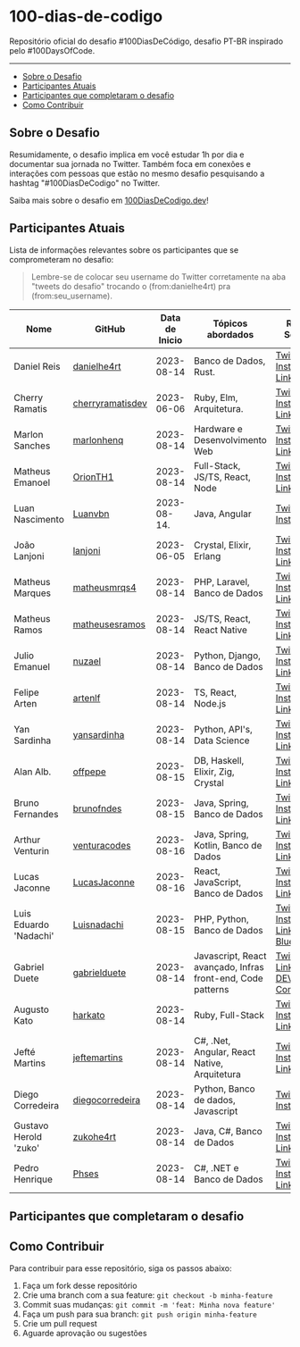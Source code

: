 # 100-dias-de-codigo

Repositório oficial do desafio #100DiasDeCódigo, desafio PT-BR inspirado pelo #100DaysOfCode.

---

  - [Sobre o Desafio](#sobre-o-desafio)
  - [Participantes Atuais](#participantes-atuais)
  - [Participantes que completaram o desafio](#participantes-que-completaram-o-desafio)
  - [Como Contribuir](#como-contribuir)

## Sobre o Desafio

Resumidamente, o desafio implica em você estudar 1h por dia e documentar sua jornada no Twitter. Também foca em conexões e interações com pessoas que estão no mesmo desafio pesquisando a hashtag "#100DiasDeCodigo" no Twitter.

Saiba mais sobre o desafio em [100DiasDeCodigo.dev](https://100diasdecodigo.dev)!

## Participantes Atuais

Lista de informações relevantes sobre os participantes que se comprometeram no desafio:

> Lembre-se de colocar seu username do Twitter corretamente na aba "tweets do desafio" trocando o (from:danielhe4rt) pra (from:seu_username).


| Nome                   | GitHub                                                  | Data de Inicio | Tópicos abordados                                           | Redes Sociais                                                                                                                                                                                                            | Tweets do Desafio                                                                                                   |
| ---------------------- | ------------------------------------------------------- | -------------- | ----------------------------------------------------------- | ------------------------------------------------------------------------------------------------------------------------------------------------------------------------------------------------------------------------ | ------------------------------------------------------------------------------------------------------------------- |
| Daniel Reis            | [danielhe4rt](https://github.com/danielhe4rt)           | 2023-08-14     | Banco de Dados, Rust.                                       | [Twitter](https://twitter.com/danielhe4rt) [Instagram](https://instagram.com/danielhe4rt) [LinkedIn](https://linkedin.com/in/danielheart)                                                                                | [Clique Aqui](<https://twitter.com/search?q=(from:danielhe4rt)+(%23100diasdecodigo)&src=typed_query&f=live>)        |
| Cherry Ramatis         | [cherryramatisdev](https://github.com/cherryramatisdev) | 2023-06-06     | Ruby, Elm, Arquitetura.                                     | [Twitter](https://twitter.com/cherry_ramatis) [Instagram](https://instagram.com/cherry.ramatis) [LinkedIn](https://linkedin.com/in/cherryramatis)                                                                        | [Clique Aqui](<https://twitter.com/search?q=(from:cherry_ramatis)+(%23100diasdecodigo)&src=typed_query&f=live>)     |
| Marlon Sanches         | [marlonhenq](https://github.com/MarlonHenq)             | 2023-08-14     | Hardware e Desenvolvimento Web                              | [Twitter](https://twitter.com/MarlonHenq) [Instagram](https://www.instagram.com/marlonhenq/) [LinkedIn](https://www.linkedin.com/in/marlonhenq/)                                                                         | [Clique Aqui](https://twitter.com/MarlonHenq/status/1691180854607773696)                                            |
| Matheus Emanoel        | [OrionTH1](https://github.com/OrionTH1)                 | 2023-08-14     | Full-Stack, JS/TS, React, Node                              | [Twitter](https://twitter.com/OrionTH1) [Instagram](https://www.instagram.com/matheusemanoeloficial/) [LinkedIn](https://www.linkedin.com/in/matheusemanoeldev/)                                                         | [Clique Aqui](<https://twitter.com/search?q=(from:OrionTH1)+(%23100diasdecodigo)&src=typed_query&f=live>)           |
| Luan Nascimento        | [Luanvbn](https://github.com/Luanvbn)                   | 2023-08-14.    | Java, Angular                                               | [Twitter](https://twitter.com/luanvbn)  [Instagram](https://www.instagram.com/luanvbn/)                                                                                                                                  | [Clique Aqui](<https://twitter.com/search?q=(from:luanvbn)+(%23100diasdecodigo)&src=typed_query&f=live>)            |
| João Lanjoni           | [lanjoni](https://github.com/lanjoni)                   | 2023-06-05     | Crystal, Elixir, Erlang                                     | [Twitter](https://twitter.com/gutolanjoni) [Instagram](https://www.instagram.com/gutolanjoni) [LinkedIn](https://www.linkedin.com/in/lanjoni)                                                                            | [Clique Aqui](<https://twitter.com/search?q=(from:gutolanjoni)+(%23100diasdecodigo)&src=typed_query&f=live>)        |
| Matheus Marques        | [matheusmrqs4](https://github.com/matheusmrqs4)         | 2023-08-14     | PHP, Laravel, Banco de Dados                                | [Twitter](https://twitter.com/m_mrqsphp) [Instagram](https://www.instagram.com/m.marqs1/) [LinkedIn](https://www.linkedin.com/in/mmarqs1/)                                                                               | [Clique Aqui](<https://twitter.com/search?q=(from:m_mrqsphp)+(%23100diasdecodigo)&src=typed_query&f=live>)          |
| Matheus Ramos          | [matheusesramos](https://github.com/matheusesramos)     | 2023-08-14     | JS/TS, React, React Native                                  | [Twitter](https://twitter.com/matheusesramos) [Instagram](https://www.instagram.com/matheusesramos) [LinkedIn](https://www.linkedin.com/in/matheusesramos)                                                               | [Clique Aqui](<https://twitter.com/matheusesramos/status/1691259921466068992>)                                      |
| Julio Emanuel          | [nuzael](https://github.com/nuzael)                     | 2023-08-14     | Python, Django, Banco de Dados                              | [Twitter](https://twitter.com/nuzzael) [Instagram](https://www.instagram.com/nuzael/) [LinkedIn](https://www.linkedin.com/in/nuzael/)                                                                                    | [Clique Aqui](<https://twitter.com/search?q=(from:nuzzael)+(%23100diasdecodigo)&src=typed_query&f=live>)            |
| Felipe Arten           | [artenlf](https://github.com/artenlf)                   | 2023-08-14     | TS, React, Node.js                                          | [Twitter](https://twitter.com/artenlf) [Instagram](https://www.instagram.com/arten_lf) [LinkedIn](https://www.linkedin.com/in/artenlf)                                                                                   | [Clique Aqui](<https://twitter.com/artenlf/status/1691258774915276800>)                                             |  |  |  |
| Yan Sardinha           | [yansardinha](https://github.com/YanSardinha)           | 2023-08-14     | Python, API's, Data Science                                 | [Twitter](https://twitter.com/YanSardinha2) [Instagram](https://www.instagram.com/yansardinhaa)  [LinkedIn](https://www.linkedin.com/in/yan-sardinha/)                                                                   | [Clique Aqui](https://twitter.com/search?q=(%23100DiasDeCodigo)%20(from%3Ayansardinha2)&src=typed_query)            |  |  |  |  |
| Alan Alb.              | [offpepe](https://github.com/offpepe)                   | 2023-08-15     | DB, Haskell, Elixir, Zig, Crystal                           | [Twitter](https://twitter.com/Offplayer_G) [Instagram](https://www.instagram.com/alanalbuquerq/)  [LinkedIn](https://www.linkedin.com/in/alanalbuquerq/)                                                                 | [Clique Aqui](https://twitter.com/Offplayer_G/status/1691554189984268647)                                           |  |  |  |
| Bruno Fernandes        | [brunofndes](https://github.com/brunofndes)             | 2023-08-15     | Java, Spring, Banco de Dados                                | [Twitter](https://twitter.com/djangouncheind) [Instagram](https://www.instagram.com/brunofndes/)  [LinkedIn](https://www.linkedin.com/in/brunofndes/)                                                                    | [Clique Aqui](https://twitter.com/search?q=(%23100DiasDeCodigo)%20(from%3Adjangouncheind)&src=typed_query&f=top)    |  |  |  |  |
| Arthur Venturin        | [venturacodes](https://github.com/venturacodes)         | 2023-08-16     | Java, Spring, Kotlin, Banco de Dados                        | [Twitter](https://twitter.com/arthurvento) [Instagram](https://www.instagram.com/venturacodes/)  [LinkedIn](https://www.linkedin.com/in/venturacodes/)                                                                   | [Clique Aqui](https://twitter.com/search?q=(from:arthurvento)+(%23100diasdecodigo)&src=typed_query&f=live)          |  |  |  |  |
| Lucas Jaconne          | [LucasJaconne](https://github.com/LucasJaconne)         | 2023-08-16     | React, JavaScript, Banco de Dados                           | [Twitter](https://twitter.com/jaconne_lucas) [Instagram](https://www.instagram.com/lucas.jaconne/)  [LinkedIn](https://www.linkedin.com/in/lucas-jaconne-martins-70800419b/)                                             | [Clique Aqui](https://twitter.com/search?q=(from:jaconne_lucas)+(%23100diasdecodigo)&src=typed_query&f=live)        |  |  |  |  |
| Luis Eduardo 'Nadachi' | [Luisnadachi](https://github.com/Luisnadachi)           | 2023-08-15     | PHP, Python, Banco de Dados                                 | [Twitter](https://twitter.com/Luis_Nadachi) [Instagram](https://www.instagram.com/luis_nadachi/)  [LinkedIn](https://www.linkedin.com/in/luis-eduardo-teixeira/) [Bluesky](https://bsky.app/profile/nadachi.bsky.social) | [Clique Aqui](https://twitter.com/search?q=(%23100DiasDeCodigo)%20(from%3ALuis_Nadachi)&src=typed_query&f=top)      |  |  |  |  |
| Gabriel Duete          | [gabrielduete](https://github.com/gabrielduete)         | 2023-08-14     | Javascript, React avançado, Infras front-end, Code patterns | [Twitter](https://twitter.com/GabrielDuetee) [LinkedIn](https://www.linkedin.com/in/gabrielduete/) [DEV Community](https://dev.to/gabrielduete)                                                                          | [Clique Aqui](https://twitter.com/GabrielDuetee/status/1691111958370799616)                                         |  |  |  |  |
| Augusto Kato           | [harkato](https://github.com/harkato)                   | 2023-08-14     | Ruby, Full-Stack                                            | [Twitter](https://twitter.com/harkatos) [Instagram](https://instagram.com/august.kt) [LinkedIn](https://linkedin.com/in/augusto-kato)                                                                                    | [Clique Aqui](<https://twitter.com/search?q=(from:harkatos)+(%23100diasdecodigo)&src=typed_query&f=live>)           |
| Jefté Martins          | [jeftemartins](https://github.com/jeftemartins)         | 2023-08-14     | C#, .Net, Angular, React Native, Arquitetura                | [Twitter](https://twitter.com/jetfemartins) [Instagram](https://instagram.com/jeftemartins) [LinkedIn](https://linkedin.com/in/jeftemartins)                                                                             | [Clique Aqui](<https://twitter.com/search?q=(from:jetfemartins)+(%23100diasdecodigo)&src=typed_query&f=live>)       |
| Diego Corredeira       | [diegocorredeira](https://github.com/diegocorredeira)   | 2023-08-14     | Python, Banco de dados, Javascript                          | [Twitter](https://twitter.com/ghostfacedabxd) [Instagram](https://instagram.com/diegocorredeira)                                                                                                                         | [Clique Aqui](<https://twitter.com/search?q=(from%3Aghostfacedabxd)%20(%23100diasdecodigo)&src=typed_query&f=live>) |
| Gustavo Herold 'zuko'  | [zukohe4rt](https://github.com/zukohe4rt)               | 2023-08-14     | Java, C#, Banco de Dados                                    | [Twitter](https://twitter.com/zukohe4rt) [Instagram](https://www.instagram.com/gu.herold/)  [LinkedIn](https://www.linkedin.com/in/gustavo-herold-bender/)                                                               | [Clique Aqui](https://twitter.com/search?q=(from%3Azukohe4rt)%20(%23100diasdecodigo)&src=typed_query&f=live)        |  |  |  |  |
| Pedro Henrique         | [Phses](https://github.com/Phses)                       | 2023-08-14     | C#, .NET e Banco de Dados                                   | [Twitter](https://twitter.com/Phsouzaesilva) [Instagram](https://www.instagram.com/)  [LinkedIn](https://www.linkedin.com/in/pedro-henrique-souza-e-silva-1aa51115a/)                                                    | [Clique Aqui](https://twitter.com/search?q=(from%3APhsouzaesilva)%20(%23100diasdecodigo)&src=typed_query&f=live)    |  |  |  |  |

## Participantes que completaram o desafio

## Como Contribuir

Para contribuir para esse repositório, siga os passos abaixo:

1. Faça um fork desse repositório
2. Crie uma branch com a sua feature: `git checkout -b minha-feature`
3. Commit suas mudanças: `git commit -m 'feat: Minha nova feature'`
4. Faça um push para sua branch: `git push origin minha-feature`
5. Crie um pull request
6. Aguarde aprovação ou sugestões
